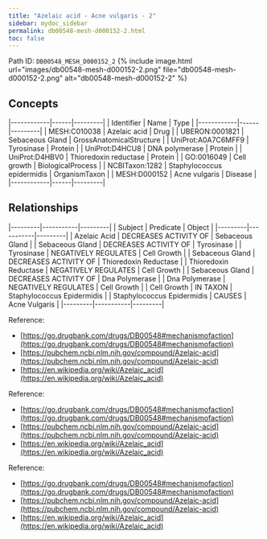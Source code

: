 ```yaml
---
title: "Azelaic acid - Acne vulgaris - 2"
sidebar: mydoc_sidebar
permalink: db00548-mesh-d000152-2.html
toc: false 
---
```



Path ID: `DB00548_MESH_D000152_2`
{% include image.html url="images/db00548-mesh-d000152-2.png" file="db00548-mesh-d000152-2.png" alt="db00548-mesh-d000152-2" %}

## Concepts

|------------|------|---------|
| Identifier | Name | Type    |
|------------|------|---------|
| MESH:C010038 | Azelaic acid | Drug |
| UBERON:0001821 | Sebaceous Gland | GrossAnatomicalStructure |
| UniProt:A0A7C6MFF9 | Tyrosinase | Protein |
| UniProt:D4HCU8 | DNA polymerase | Protein |
| UniProt:D4HBV0 | Thioredoxin reductase | Protein |
| GO:0016049 | Cell growth | BiologicalProcess |
| NCBITaxon:1282 | Staphylococcus epidermidis | OrganismTaxon |
| MESH:D000152 | Acne vulgaris | Disease |
|------------|------|---------|

## Relationships

|---------|-----------|---------|
| Subject | Predicate | Object  |
|---------|-----------|---------|
| Azelaic Acid | DECREASES ACTIVITY OF | Sebaceous Gland |
| Sebaceous Gland | DECREASES ACTIVITY OF | Tyrosinase |
| Tyrosinase | NEGATIVELY REGULATES | Cell Growth |
| Sebaceous Gland | DECREASES ACTIVITY OF | Thioredoxin Reductase |
| Thioredoxin Reductase | NEGATIVELY REGULATES | Cell Growth |
| Sebaceous Gland | DECREASES ACTIVITY OF | Dna Polymerase |
| Dna Polymerase | NEGATIVELY REGULATES | Cell Growth |
| Cell Growth | IN TAXON | Staphylococcus Epidermidis |
| Staphylococcus Epidermidis | CAUSES | Acne Vulgaris |
|---------|-----------|---------|

Reference: 
  - [https://go.drugbank.com/drugs/DB00548#mechanismofaction](https://go.drugbank.com/drugs/DB00548#mechanismofaction)
  - [https://pubchem.ncbi.nlm.nih.gov/compound/Azelaic-acid](https://pubchem.ncbi.nlm.nih.gov/compound/Azelaic-acid)
  - [https://en.wikipedia.org/wiki/Azelaic_acid](https://en.wikipedia.org/wiki/Azelaic_acid)

Reference: 
  - [https://go.drugbank.com/drugs/DB00548#mechanismofaction](https://go.drugbank.com/drugs/DB00548#mechanismofaction)
  - [https://pubchem.ncbi.nlm.nih.gov/compound/Azelaic-acid](https://pubchem.ncbi.nlm.nih.gov/compound/Azelaic-acid)
  - [https://en.wikipedia.org/wiki/Azelaic_acid](https://en.wikipedia.org/wiki/Azelaic_acid)

Reference: 
  - [https://go.drugbank.com/drugs/DB00548#mechanismofaction](https://go.drugbank.com/drugs/DB00548#mechanismofaction)
  - [https://pubchem.ncbi.nlm.nih.gov/compound/Azelaic-acid](https://pubchem.ncbi.nlm.nih.gov/compound/Azelaic-acid)
  - [https://en.wikipedia.org/wiki/Azelaic_acid](https://en.wikipedia.org/wiki/Azelaic_acid)
